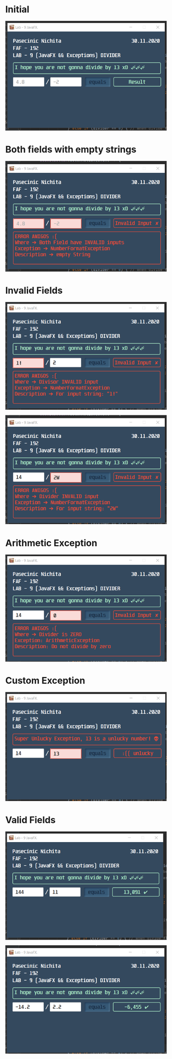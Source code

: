 # **Initial** 

![](demo/initial.png)

# **Both fields with empty strings** 

![](demo/both_empty.png)

# **Invalid Fields** 

![](demo/one_invalid.png)

![](demo/one_invalid2.png)

# **Arithmetic Exception** 

![](demo/arithmetic%20_exeption.png)

# **Custom Exception** 

![](demo/custom_exception.png)

# **Valid Fields** 

![](demo/valid.png)

![](demo/valid2.png)
